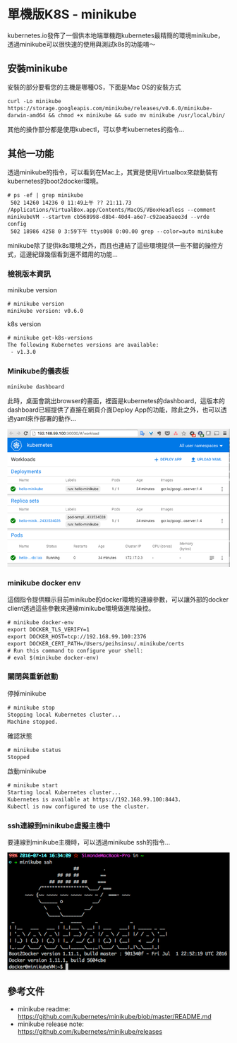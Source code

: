 # 單機版K8S - minikube


kubernetes.io發佈了一個供本地端單機跑kubernetes最精簡的環境minikube，透過minikube可以很快速的使用與測試k8s的功能唷～

## 安裝minikube

安裝的部分要看您的主機是哪種OS，下面是Mac OS的安裝方式

```
curl -Lo minikube https://storage.googleapis.com/minikube/releases/v0.6.0/minikube-darwin-amd64 && chmod +x minikube && sudo mv minikube /usr/local/bin/
```


其他的操作部分都是使用kubectl，可以參考kubernetes的指令...

## 其他一功能

透過minikube的指令，可以看到在Mac上，其實是使用Virtualbox來啟動裝有kubernetes的boot2docker環境。

```
# ps -ef | grep minikube
 502 14260 14236 0 11:49上午 ?? 21:11.73 /Applications/VirtualBox.app/Contents/MacOS/VBoxHeadless --comment minikubeVM --startvm cb568998-d8b4-40d4-a6e7-c92aea5aee3d --vrde config
 502 18986 4258 0 3:59下午 ttys008 0:00.00 grep --color=auto minikube
```

minikube除了提供k8s環境之外，而且也連結了這些環境提供一些不錯的操控方式，這邊紀錄幾個看到還不錯用的功能...

### 檢視版本資訊

minikube version

```
# minikube version
minikube version: v0.6.0
```

k8s version

```
# minikube get-k8s-versions
The following Kubernetes versions are available:
 - v1.3.0
```

### Minikube的儀表板

```
minikube dashboard
```

此時，桌面會跳出browser的畫面，裡面是kubernetes的dashboard，這版本的dashboard已經提供了直接在網頁介面Deploy App的功能，除此之外，也可以透過yaml來作部署的動作... 

![minikube dashboard](assets/minikube-dashboard.png)

### minikube docker env

這個指令提供顯示目前minikube的docker環境的連線參數，可以讓外部的docker client透過這些參數來連線minikube環境做進階操控。

```
# minikube docker-env
export DOCKER_TLS_VERIFY=1
export DOCKER_HOST=tcp://192.168.99.100:2376
export DOCKER_CERT_PATH=/Users/peihsinsu/.minikube/certs
# Run this command to configure your shell:
# eval $(minikube docker-env)
```


### 關閉與重新啟動

停掉minikube

```
# minikube stop
Stopping local Kubernetes cluster...
Machine stopped.
```

確認狀態

```
# minikube status
Stopped
```

啟動minikube

```
# minikube start
Starting local Kubernetes cluster...
Kubernetes is available at https://192.168.99.100:8443.
Kubectl is now configured to use the cluster.
```


### ssh連線到minikube虛擬主機中


要連線到minikube主機時，可以透過minikube ssh的指令...

![minikube ssh](assets/minikube-ssh.png)

## 參考文件

* minikube readme: https://github.com/kubernetes/minikube/blob/master/README.md
* minikube release note: https://github.com/kubernetes/minikube/releases



